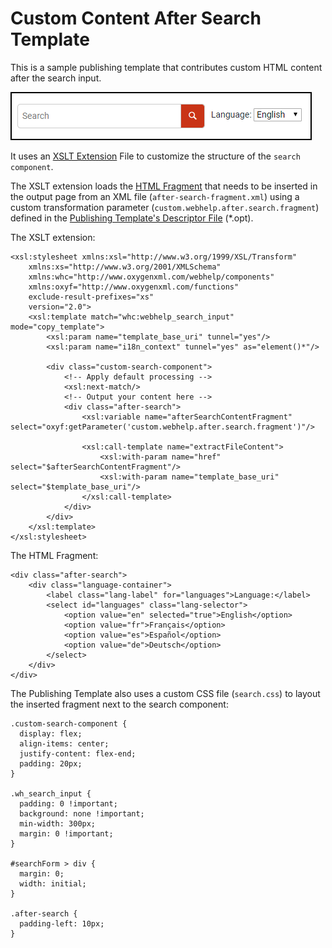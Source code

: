 # Custom Content After Search Template

This is a sample publishing template that contributes custom HTML content after the search input.

![Output Sample](search.png)

It uses an 
[XSLT Extension](https://www.oxygenxml.com/doc/versions/22.0/ug-webhelp-responsive/topics/whr-responsive-override-xslt-dita-xslt-import.html) File to customize the structure of the `search component`.

The XSLT extension loads the
[HTML Fragment](https://www.oxygenxml.com/doc/versions/22.0/ug-webhelp-responsive/topics/wh-add-custom-html.html#wh-add-custom-html__the_xml_file) that needs to be inserted in the output page from an XML file (`after-search-fragment.xml`)  using a custom transformation parameter (`custom.webhelp.after.search.fragment`) defined in the 
[Publishing Template's Descriptor File](https://www.oxygenxml.com/doc/versions/22.0/ug-webhelp-responsive/topics/whr_publishing_template_contents.html#ariaid-title2) (\*.opt).

The XSLT extension:
```
<xsl:stylesheet xmlns:xsl="http://www.w3.org/1999/XSL/Transform"
    xmlns:xs="http://www.w3.org/2001/XMLSchema"
    xmlns:whc="http://www.oxygenxml.com/webhelp/components"
    xmlns:oxyf="http://www.oxygenxml.com/functions"
    exclude-result-prefixes="xs"
    version="2.0">
    <xsl:template match="whc:webhelp_search_input" mode="copy_template">
        <xsl:param name="template_base_uri" tunnel="yes"/>
        <xsl:param name="i18n_context" tunnel="yes" as="element()*"/>
        
        <div class="custom-search-component">
            <!-- Apply default processing -->
            <xsl:next-match/>
            <!-- Output your content here -->
            <div class="after-search">
                <xsl:variable name="afterSearchContentFragment" select="oxyf:getParameter('custom.webhelp.after.search.fragment')"/> 
                
                <xsl:call-template name="extractFileContent">
                    <xsl:with-param name="href" select="$afterSearchContentFragment"/>
                    <xsl:with-param name="template_base_uri" select="$template_base_uri"/>
                </xsl:call-template>
            </div>
        </div>
    </xsl:template>
</xsl:stylesheet>
```

The HTML Fragment:
```
<div class="after-search">
    <div class="language-container">
        <label class="lang-label" for="languages">Language:</label>
        <select id="languages" class="lang-selector">
            <option value="en" selected="true">English</option>
            <option value="fr">Français</option>
            <option value="es">Español</option>
            <option value="de">Deutsch</option>
        </select>  
    </div>
</div>
```
The Publishing Template also uses a custom CSS file (`search.css`) to layout the inserted fragment next to the search component:
```
.custom-search-component {
  display: flex;
  align-items: center;
  justify-content: flex-end;
  padding: 20px;
}

.wh_search_input {
  padding: 0 !important;
  background: none !important;
  min-width: 300px;
  margin: 0 !important;
}

#searchForm > div {
  margin: 0;
  width: initial;
}

.after-search {
  padding-left: 10px;
}
```


